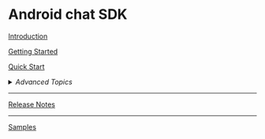 # Android chat SDK

[Introduction](./IntroductionAndroid.md)

[Getting Started](./GettingStartedAndroid.md)

[Quick Start](./QuickStartAndroid.md)

<details>
<summary>
<i>Advanced Topics</i>
</summary>


  - <details><summary>Chat creation</summary> 
      
    - [Chat create and restore](./ChatRestoringAndroid.md)
    * [Chat availability](./android_chat_availability.md)
    * [Chat Settings](./ChatSettingsAndroid.md)
    * [Chat Engagement](./ChatEngagement.md)
    * [Chat Continuity](./ChatContinuation.md)
    </details>
  
  - <details><summary>Live Bold Chat</summary>

    * [Live chat with BoldAccount](./LiveBoldChatAdvanceAndroid.md)
    * [Present Forms](./PresentFormsAndroid.md)
    * [Live Chat components](./Live-Components-android.md)
    * [Handover support](./HandoverAndroid.md)
    </details>
    
  - <details><summary>Ai Chat</summary>
  
    * [On load messages](./On-load-messages-injection-Android.md)
    * [Personal Information](./Personal_Information.md)
    * [Incoming components](./Incoming-component-Android.md)
    * [Feedback](./FeedbackAndroid.md)
    </details>


  - <details><summary>Messaging Chat</summary>
  
    * [Messaging conversation](./AsyncChatAdvanceAndroid.md)
    </details>
  


  - [TLSv1.2 support](./Tlsv1.2Android.md)   
      
  - [Voice support](./voice-to-voice-android.md)   
      
  - [History support](./HistorySupportAndroid.md)
      
  - [Content upload support](./FileUploadAndroid.md)

  - <details><summary>Tracking chat events, states and notifications</summary>
  
    * [Chat lifecycle events](./ChatLifecycleEventsAndroid.md)
    * [Events and notifications](./Listeners-and-subscriptions-android.md)
    * [User Tracking](./UserTrackingAndroid.md)
    </details>

  - <details><summary>Autocomplete support</summary>

    * [In chat](./Conversation-Autocomplete-android.md)
    * [Standalone component](./AutocompleteStandaloneAndroid.md)
    </details>

  - <details><summary>UI components</summary>
  
    * [Customization Overview](./ChatCustomizationsAndroid.md)
    * [User input field](./UserInputFieldAndroid.md)
    * [Date and time](./DateAndTimeAndroid.md)
    * [System message](./SystemMessageAndroid.md)
    * [Incoming message](./IncomingMessageAndroiod.md)
    * [Feedback](./FeedbackAndroid.md)
    * [Live Chatbar](./LiveChatbarAndroid.md)
    * [Live queue position](./LiveQueuePositionAndroid.md)
    * [Agent Typing](./AgentTypingAndroid.md)
    * [File upload progress](./FileUploadAndroid.md#uicustom)
    * [Dark mode](./DarkModeSupport.md)
    </details>

</details>

---

[Release Notes](./ReleaseNotesAndroid.md)

---

[Samples](https://github.com/bold360ai/bold360-mobile-samples-android)